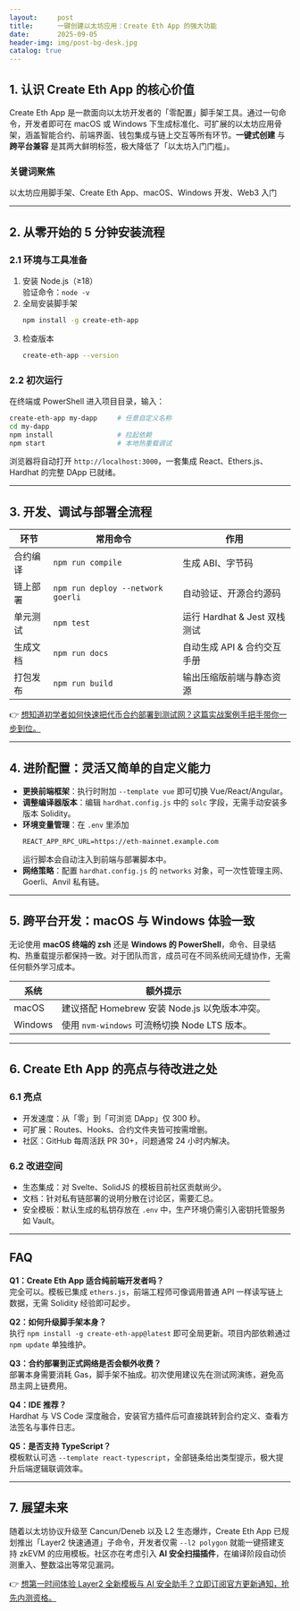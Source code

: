 ```yaml
---
layout:     post
title:      一键创建以太坊应用：Create Eth App 的强大功能
date:       2025-09-05
header-img: img/post-bg-desk.jpg
catalog: true
---
```


## 1. 认识 Create Eth App 的核心价值

Create Eth App 是一款面向以太坊开发者的「零配置」脚手架工具。通过一句命令，开发者即可在 macOS 或 Windows 下生成标准化、可扩展的以太坊应用骨架，涵盖智能合约、前端界面、钱包集成与链上交互等所有环节。**一键式创建** 与 **跨平台兼容** 是其两大鲜明标签，极大降低了「以太坊入门门槛」。

### 关键词聚焦
以太坊应用脚手架、Create Eth App、macOS、Windows 开发、Web3 入门

---

## 2. 从零开始的 5 分钟安装流程

### 2.1 环境与工具准备

1. 安装 Node.js（≥18）  
   验证命令：`node -v`
2. 全局安装脚手架  
   ```bash
   npm install -g create-eth-app
   ```
3. 检查版本  
   ```bash
   create-eth-app --version
   ```

### 2.2 初次运行

在终端或 PowerShell 进入项目目录，输入：

```bash
create-eth-app my-dapp     # 任意自定义名称
cd my-dapp
npm install                # 拉起依赖
npm start                  # 本地热重载调试
```

浏览器将自动打开 `http://localhost:3000`，一套集成 React、Ethers.js、Hardhat 的完整 DApp 已就绪。

---

## 3. 开发、调试与部署全流程

| 环节 | 常用命令 | 作用 |
|---|---|---|
| 合约编译 | `npm run compile` | 生成 ABI、字节码 |
| 链上部署 | `npm run deploy --network goerli` | 自动验证、开源合约源码 |
| 单元测试 | `npm test` | 运行 Hardhat & Jest 双栈测试 |
| 生成文档 | `npm run docs` | 自动生成 API & 合约交互手册 |
| 打包发布 | `npm run build` | 输出压缩版前端与静态资源 |

👉 [想知道初学者如何快速把代币合约部署到测试网？这篇实战案例手把手带你一步到位。](https://okxdog.com/)

---

## 4. 进阶配置：灵活又简单的自定义能力

- **更换前端框架**：执行时附加 `--template vue` 即可切换 Vue/React/Angular。  
- **调整编译器版本**：编辑 `hardhat.config.js` 中的 `solc` 字段，无需手动安装多版本 Solidity。  
- **环境变量管理**：在 `.env` 里添加  
  ```
  REACT_APP_RPC_URL=https://eth-mainnet.example.com
  ```  
  运行脚本会自动注入到前端与部署脚本中。  
- **网络策略**：配置 `hardhat.config.js` 的 `networks` 对象，可一次性管理主网、Goerli、Anvil 私有链。

---

## 5. 跨平台开发：macOS 与 Windows 体验一致

无论使用 **macOS 终端的 zsh** 还是 **Windows 的 PowerShell**，命令、目录结构、热重载提示都保持一致。对于团队而言，成员可在不同系统间无缝协作，无需任何额外学习成本。

| 系统 | 额外提示 |
|---|---|
| macOS | 建议搭配 Homebrew 安装 Node.js 以免版本冲突。 |
| Windows | 使用 `nvm-windows` 可流畅切换 Node LTS 版本。 |

---

## 6. Create Eth App 的亮点与待改进之处

### 6.1 亮点

- 开发速度：从「零」到「可浏览 DApp」仅 300 秒。  
- 可扩展：Routes、Hooks、合约文件夹皆可按需增删。  
- 社区：GitHub 每周活跃 PR 30+，问题通常 24 小时内解决。

### 6.2 改进空间

- 生态集成：对 Svelte、SolidJS 的模板目前社区贡献尚少。  
- 文档：针对私有链部署的说明分散在讨论区，需要汇总。  
- 安全模板：默认生成的私钥存放在 `.env` 中，生产环境仍需引入密钥托管服务如 Vault。

---

## FAQ

**Q1：Create Eth App 适合纯前端开发者吗？**  
完全可以。模板已集成 `ethers.js`，前端工程师可像调用普通 API 一样读写链上数据，无需 Solidity 经验即可起步。

**Q2：如何升级脚手架本身？**  
执行 `npm install -g create-eth-app@latest` 即可全局更新。项目内部依赖通过 `npm update` 单独维护。

**Q3：合约部署到正式网络是否会额外收费？**  
部署本身需要消耗 Gas，脚手架不抽成。初次使用建议先在测试网演练，避免高昂主网上链费用。

**Q4：IDE 推荐？**  
Hardhat 与 VS Code 深度融合，安装官方插件后可直接跳转到合约定义、查看方法签名与事件日志。

**Q5：是否支持 TypeScript？**  
模板默认可选 `--template react-typescript`，全部链条给出类型提示，极大提升后端逻辑联调效率。

---

## 7. 展望未来

随着以太坊协议升级至 Cancun/Deneb 以及 L2 生态爆炸，Create Eth App 已规划推出「Layer2 快速通道」子命令，开发者仅需 `--l2 polygon` 就能一键搭建支持 zkEVM 的应用模板。社区亦在考虑引入 **AI 安全扫描插件**，在编译阶段自动侦测重入、整数溢出等常见漏洞。

👉 [想第一时间体验 Layer2 全新模板与 AI 安全助手？立即订阅官方更新通知，抢先内测资格。](https://okxdog.com/)